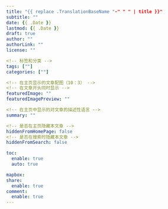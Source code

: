 ```yaml
---
title: "{{ replace .TranslationBaseName "-" " " | title }}"
subtitle: ""
date: {{ .Date }}
lastmod: {{ .Date }}
draft: true
author: ""
authorLink: ""
license: ""

<!-- 标签和分类 -->
tags: [""]
categories: [""]

<!-- 在主页显示的文章配图（10：3） -->
<!-- 在文章开头同时显示 -->
featuredImage: ""
featuredImagePreview: ""

<!-- 在主页中显示的对文章的描述性语言 -->
summary: ""

<!-- 是否在主页隐藏本文章 -->
hiddenFromHomePage: false
<!-- 是否在搜索时隐藏本文章 -->
hiddenFromSearch: false

toc:
  enable: true
  auto: true

mapbox:
share:
  enable: true
comment:
  enable: true
---
```

